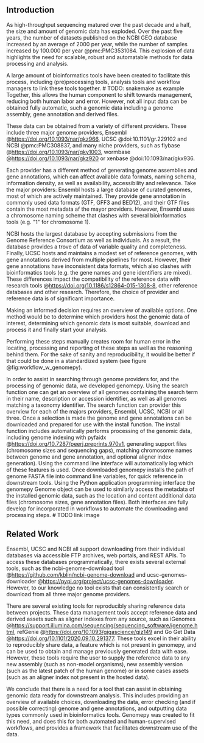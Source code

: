 ## Introduction
As high-throughput sequencing matured over the past decade and a half, the size and amount of genomic data has exploded.
Over the past five years, the number of datasets published on the NCBI GEO database increased by an average of 2000 per year, while the number of samples increased by 100.000 per year @pmc:PMC3531084.
This explosion of data highlights the need for scalable, robust and automatable methods for data processing and analysis.

A large amount of bioinformatics tools have been created to facilitate this process, including (pre)processing tools, analysis tools and workflow managers to link these tools together. # TODO: snakemake as example
Together, this allows the human component to shift towards management, reducing both human labor and error.
However, not all input data can be obtained fully automatic, such a genomic data including a genome assembly, gene annotation and derived files.
<!--  -->
<!-- In the case of genomic sequencing preprocessing for instance, a genome assembly and gene annotation are required for sequence alignment. # TODO: example -->
<!-- Likewise, downstream analysis require genomic data, such as the genome assembly or indexes derived therefrom. # TODO: example -->
<!--  -->
<!--  -->
<!--  -->
<!-- problem one: multiple sources with different output assembly -->
<!-- problem two: choice of assembly is important for you -->
<!--  -->
<!-- solution one: learn all the differences -->
<!-- solution two: get the one that fits you -->
<!--  -->
These data can be obtained from a variety of different providers.
These include three major genome providers, Ensembl @https://doi.org/10.1093/nar/gkz966, UCSC @doi:10.1101/gr.229102 and NCBI @pmc:PMC308837,
and many niche providers, such as flybase @https://doi.org/10.1093/nar/gky1003, wormbase @https://doi.org/10.1093/nar/gkz920 or xenbase @doi:10.1093/nar/gkx936.
<!-- Providers range from individual organisations to collaborators in larger projects, such as the ENCODE project, # TODO: source -->
<!-- each with their workflow for generating genomic data.  -->
<!--  -->
<!-- Ensembl uses their in-house workflow to add or update genomes and gene annotations in a three-month production cycle @https://ensembl.org/info/about/release_cycle.html. -->
<!-- As a results, Ensembl provides detailed gene annotations on mature genome assemblies that update frequently. -->
<!-- Downside to Ensembl system include their chromosome naming scheme (e.g. "1" for chromosome 1) which clashes with several common bioinformatics tools, or that prior releases of genomic data are buried in their ever growing archive. -->
<!--  -->
<!-- UCSC hosts and maintains a modest set of reference genomes. -->
<!-- Gene annotations for these genomes are generated through a variety of methods, including the Ensembl and NCBI workflow, as well as their own. -->
<!-- However, not every version of these gene annotations conforms to the output format. -->
<!--  -->
<!-- The NCBI database accepts submissions from the Genome Reference Consortium as well as individuals. -->
<!-- In addition to reference assemblies by the reference consortium, uploads by individual groups often provide a trove of different strains per species. -->
<!-- For instance, 946 different strains of Homo sapiens and 848 strains of Saccharomyces cerevisiae are available from NCBI. -->
<!-- As a result of the open submission system, NCBI updates frequently, and often provides the latest version of an assembly before the other providers do. -->
<!-- However, as an upload may contain either genome assembly, gene annotation, or both, the assembly data can be incomplete, and of varying levels of maturity. -->
<!--  -->
<!-- Furthermore, there are many species specific providers, such as flybase @https://doi.org/10.1093/nar/gky1003, wormbase @https://doi.org/10.1093/nar/gkz920 or xenbase @doi:10.1093/nar/gkx936. -->
<!--  -->
<!--| Provider | Assemblies |-->
<!--|----------|------------|-->
<!--| Ensembl bacteria (excluded in the other number) | 43778 |-->
<!--| NCBI bacteria    (included in the other number) | 28631 |-->
<!--  -->
<!-- | Provider | Assemblies | -->
<!-- |----------|------------| -->
<!-- | UCSC |  213 | -->
<!-- | Ensembl |  1741 | -->
<!-- | NCBI | 878821 | -->
<!--  -->
<!-- Table: Available genome assemblies per provider. -->
<!-- Estimated by querying the provider REST API (assembly summaries for NCBI) for all unique assembly names. -->
<!-- Ensembl genomes are excluding 43778 bacteria genomes not available programmatically. -->
<!-- {#tbl:providers} -->
<!--  -->
Each provider has a different method of generating genome assemblies and gene annotations, which can affect available data formats, naming schema, information density, as well as availability, accessibility and relevance.
Take the major providers:
Ensembl hosts a large database of curated genomes, most of which are actively maintained.
They provide gene annotation in commonly used data formats (GTF, GFF3 and BED12), and their GTF files contain the most metadata af the mayor providers.
However, Ensembl uses a chromosome naming scheme that clashes with several bioinformatics tools (e.g. "1" for chromosome 1).
<!-- Take the major providers: -->
<!-- Ensembl regularly updates their curated genome data with a rich and consistent data format, but with a chromosome naming scheme that clashes with several bioinformatics tools (e.g. "1" for chromosome 1). -->
NCBI hosts the largest database by accepting submissions from the Genome Reference Consortium as well as individuals.
As a result, the database provides a trove of data of variable quality and completeness.
Finally, UCSC hosts and maintains a modest set of reference genomes, with gene annotations derived from multiple pipelines for most.
However, their gene annotations have inconsistent data formats, which also clashes with bioinformatics tools (e.g. the gene names and gene identifiers are mixed).
These differences impact the compatibility of the reference data with research tools @https://doi.org/10.1186/s12864-015-1308-8, other reference databases and other research.
Therefore, the choice of provider and reference data is of significant importance.

Making an informed decision requires an overview of available options.
One method would be to determine which providers host the genomic data of interest, determining which genomic data is most suitable, download and process it and finally start your analysis.
<!-- Such an overview could be obtained by checking each provider separately, then download and process the data manually. -->
Performing these steps manually creates room for human error in the locating, processing and reporting of these steps as well as the reasoning behind them.
For the sake of sanity and reproducibility, it would be better if that could be done in a standardized system (see figure @fig:workflow_w_genomepy).

In order to assist in searching through genome providers for, and the processing of genomic data, we developed genomepy.
Using the search function one can get an overview of all genomes containing the search term in their name, description or accession identifier, as well as all genomes matching a taxonomy identifier.
The search function can provider this overview for each of the majors providers, Ensembl, UCSC, NCBI or all three.
Once a selection is made the genome and gene annotations can be downloaded and prepared for use with the install function.
The install function includes automatically performs processing of the genomic data, including genome indexing with pyfaidx @https://doi.org/10.7287/peerj.preprints.970v1, generating support files (chromosome sizes and sequencing gaps), matching chromosome names between genome and gene annotation, and optional aligner index generation).
Using the command line interface will automatically log which of these features is used.
Once downloaded genomepy installs the path of genome FASTA file into command line variables, for quick reference in downstream tools.
Using the Python application programming interface the genomepy Genome object can be used to similarly access the metadata of the installed genomic data, such as the location and content additional data files (chromosome sizes, gene annotation files).
Both interfaces are fully develop for incorporated in workflows to automate the downloading and processing steps.  # TODO link image
<!--  -->
<!-- To this end we developed genomepy. -->
<!-- Genomepy is a tool with both command line interface and Python application programming interface, which can be called to search one or all three providers at once. -->
<!-- Using the search function one can get an overview of all genomes containing the search term in their name, description or accession identifier, as well as all genomes matching a taxonomy identifier. -->
<!-- Once a selection is made the genome and gene annotations can be downloaded and prepared for use with the install function. -->
<!-- This includes automatic preparation for aligners (genome indexing with pyfaidx @https://doi.org/10.7287/peerj.preprints.970v1, generating support files (chromosome sizes and gaps), matching chromosome names between genome and gene annotation and optional aligner index generation). -->
<!-- Which of these features is used is automatic logged for reproducibility. -->
<!-- Because of the multiple interfaces, genomepy can be used in workflows to automate these steps. -->
<!--  -->
<!-- ![Overview of a sequence alignment workflow reviewing the steps automatable by genomepy](images/workflow_w_genomepy.png){#fig:workflow_w_genomepy height="500px" width="500"px} -->

## Related Work
Ensembl, UCSC and NCBI all support downloading from their individual databases via accessible FTP archives, web portals, and REST APIs.
To access these databases programmatically, there exists several external tools, such as the ncbi-genome-download tool @https://github.com/kblin/ncbi-genome-download and ucsc-genomes-downloader @https://pypi.org/project/ucsc-genomes-downloader.
However, to our knowledge no tool exists that can consistently search or download from all three major genome providers.

There are several existing tools for reproducibly sharing reference data between projects.
These data management tools accept reference data and derived assets such as aligner indexes from any source, such as iGenomes @https://support.illumina.com/sequencing/sequencing_software/igenome.html, refGenie @https://doi.org/10.1093/gigascience/giz149 and Go Get Data @https://doi.org/10.1101/2020.09.10.291377.
These tools excel in their ability to reproducibly share data, a feature which is not present in genomepy, and can be used to obtain and manage previously generated data with ease.
However, these tools require the user to supply the reference data to any new assembly (such as non-model organisms), new assembly version (such as the latest patch of the human genome) or in some cases assets (such as an aligner index not present in the hosted data).
<!-- For these situations, data management tools would be an excellent extension to genomepy. -->
<!--  -->
<!-- In several cases the reference data may not be ready for direct downstream use. -->
<!-- For instance, many assemblies do not contain gene annotations in the correct format for splice-aware aligners. -->
<!-- Furthermore, many gene annotations have contig (chromosomes and scaffolds) names that do not match the names in the reference genome. -->
<!-- Additional steps, including compatibility checks and potentially processing, are required. -->
<!-- Many tools exist to perform these actions, most noteably the UCSC gene annotation conversion tools. -->
<!-- However, it should not bear mentioning that and automated checklist but would be more efficient that a manual one. -->
<!--  -->
<!-- We conclude that there is a need for a tool that can provide an overview of the choices of reference data available, can obtain the specified data, and perform the processing required to utilize the data downstream. -->
<!-- Genomepy was created to fit this need, and does so for both automated and human-supervised workflows. -->

We conclude that there is a need for a tool that can assist in obtaining genomic data ready for downstream analysis.
This includes providing an overview of available choices, downloading the data, error checking (and if possible correcting) genome and gene annotations, and outputting data types commonly used in bioinformatics tools.
Genomepy was created to fit this need, and does this for both automated and human-supervised workflows, and provides a framework that facilitates downstream use of the data.
